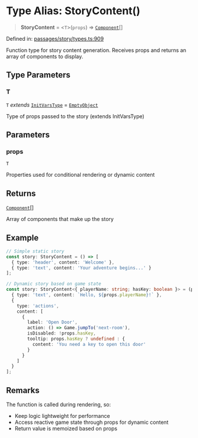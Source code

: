 # Type Alias: StoryContent()

> **StoryContent** = \<`T`\>(`props`) => [`Component`](Component.md)[]

Defined in: [passages/story/types.ts:909](https://github.com/laruss/react-text-game/blob/4531810ed426df9948c54abd8dbf61d1745871f2/packages/core/src/passages/story/types.ts#L909)

Function type for story content generation.
Receives props and returns an array of components to display.

## Type Parameters

### T

`T` *extends* [`InitVarsType`](InitVarsType.md) = [`EmptyObject`](EmptyObject.md)

Type of props passed to the story (extends InitVarsType)

## Parameters

### props

`T`

Properties used for conditional rendering or dynamic content

## Returns

[`Component`](Component.md)[]

Array of components that make up the story

## Example

```typescript
// Simple static story
const story: StoryContent = () => [
  { type: 'header', content: 'Welcome' },
  { type: 'text', content: 'Your adventure begins...' }
];

// Dynamic story based on game state
const story: StoryContent<{ playerName: string; hasKey: boolean }> = (props) => [
  { type: 'text', content: `Hello, ${props.playerName}!` },
  {
    type: 'actions',
    content: [
      {
        label: 'Open Door',
        action: () => Game.jumpTo('next-room'),
        isDisabled: !props.hasKey,
        tooltip: props.hasKey ? undefined : {
          content: 'You need a key to open this door'
        }
      }
    ]
  }
];
```

## Remarks

The function is called during rendering, so:
- Keep logic lightweight for performance
- Access reactive game state through props for dynamic content
- Return value is memoized based on props
